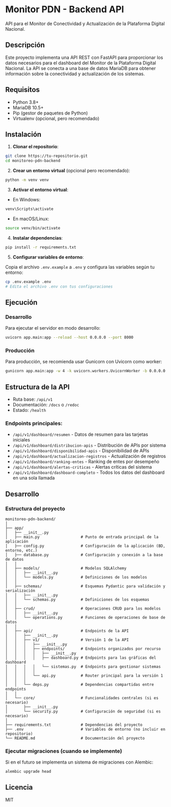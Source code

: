 # Monitor PDN - Backend API

API para el Monitor de Conectividad y Actualización de la Plataforma Digital Nacional.

## Descripción

Este proyecto implementa una API REST con FastAPI para proporcionar los datos necesarios para el dashboard del Monitor de la Plataforma Digital Nacional. La API se conecta a una base de datos MariaDB para obtener información sobre la conectividad y actualización de los sistemas.

## Requisitos

- Python 3.8+
- MariaDB 10.5+
- Pip (gestor de paquetes de Python)
- Virtualenv (opcional, pero recomendado)

## Instalación

1. **Clonar el repositorio**:

```bash
git clone https://tu-repositorio.git
cd monitoreo-pdn-backend
```

2. **Crear un entorno virtual** (opcional pero recomendado):

```bash
python -m venv venv
```

3. **Activar el entorno virtual**:

- En Windows:

```bash
venv\Scripts\activate
```

- En macOS/Linux:

```bash
source venv/bin/activate
```

4. **Instalar dependencias**:

```bash
pip install -r requirements.txt
```

5. **Configurar variables de entorno**:

Copia el archivo `.env.example` a `.env` y configura las variables según tu entorno:

```bash
cp .env.example .env
# Edita el archivo .env con tus configuraciones
```

## Ejecución

### Desarrollo

Para ejecutar el servidor en modo desarrollo:

```bash
uvicorn app.main:app --reload --host 0.0.0.0 --port 8000
```

### Producción

Para producción, se recomienda usar Gunicorn con Uvicorn como worker:

```bash
gunicorn app.main:app -w 4 -k uvicorn.workers.UvicornWorker -b 0.0.0.0:8000
```

## Estructura de la API

- Ruta base: `/api/v1`
- Documentación: `/docs` o `/redoc`
- Estado: `/health`

### Endpoints principales:

- `/api/v1/dashboard/resumen` - Datos de resumen para las tarjetas iniciales
- `/api/v1/dashboard/distribucion-apis` - Distribución de APIs por sistema
- `/api/v1/dashboard/disponibilidad-apis` - Disponibilidad de APIs
- `/api/v1/dashboard/actualizacion-registros` - Actualización de registros
- `/api/v1/dashboard/ranking-entes` - Ranking de entes por desempeño
- `/api/v1/dashboard/alertas-criticas` - Alertas críticas del sistema
- `/api/v1/dashboard/dashboard-completo` - Todos los datos del dashboard en una sola llamada

## Desarrollo

### Estructura del proyecto

```
monitoreo-pdn-backend/
│
├── app/
│   ├── __init__.py
│   ├── main.py                  # Punto de entrada principal de la aplicación
│   ├── config.py                # Configuración de la aplicación (BD, entorno, etc.)
│   ├── database.py              # Configuración y conexión a la base de datos
│   │
│   ├── models/                  # Modelos SQLAlchemy
│   │   ├── __init__.py
│   │   └── models.py            # Definiciones de los modelos
│   │
│   ├── schemas/                 # Esquemas Pydantic para validación y serialización
│   │   ├── __init__.py
│   │   └── schemas.py           # Definiciones de los esquemas
│   │
│   ├── crud/                    # Operaciones CRUD para los modelos
│   │   ├── __init__.py
│   │   └── operations.py        # Funciones de operaciones de base de datos
│   │
│   ├── api/                     # Endpoints de la API
│   │   ├── __init__.py
│   │   ├── v1/                  # Versión 1 de la API
│   │   │   ├── __init__.py
│   │   │   ├── endpoints/       # Endpoints organizados por recurso
│   │   │   │   ├── __init__.py
│   │   │   │   ├── dashboard.py # Endpoints para las gráficas del dashboard
│   │   │   │   └── sistemas.py  # Endpoints para gestionar sistemas
│   │   │   │
│   │   │   └── api.py           # Router principal para la versión 1
│   │   │
│   │   └── deps.py              # Dependencias compartidas entre endpoints
│   │
│   └── core/                    # Funcionalidades centrales (si es necesario)
│       ├── __init__.py
│       └── security.py          # Configuración de seguridad (si es necesario)
│
├── requirements.txt             # Dependencias del proyecto
├── .env                         # Variables de entorno (no incluir en repositorio)
└── README.md                    # Documentación del proyecto
```

### Ejecutar migraciones (cuando se implemente)

Si en el futuro se implementa un sistema de migraciones con Alembic:

```bash
alembic upgrade head
```

## Licencia

MIT

